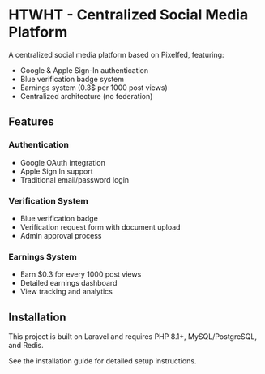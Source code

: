 # HTWHT - Centralized Social Media Platform

A centralized social media platform based on Pixelfed, featuring:

- Google & Apple Sign-In authentication
- Blue verification badge system
- Earnings system (0.3$ per 1000 post views)
- Centralized architecture (no federation)

## Features

### Authentication
- Google OAuth integration
- Apple Sign In support
- Traditional email/password login

### Verification System
- Blue verification badge
- Verification request form with document upload
- Admin approval process

### Earnings System
- Earn $0.3 for every 1000 post views
- Detailed earnings dashboard
- View tracking and analytics

## Installation

This project is built on Laravel and requires PHP 8.1+, MySQL/PostgreSQL, and Redis.

See the installation guide for detailed setup instructions.
